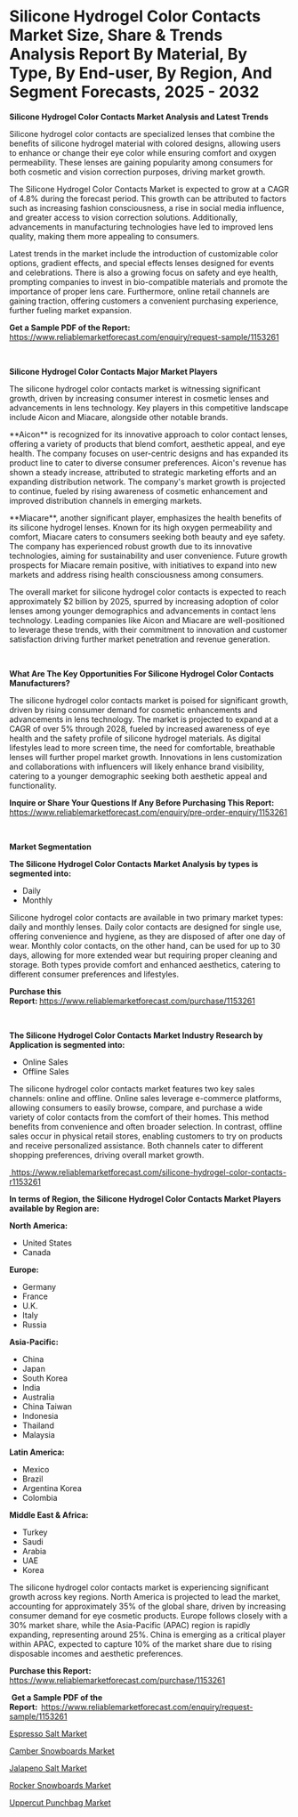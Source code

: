 <p><h1>Silicone Hydrogel Color Contacts Market Size, Share & Trends Analysis Report By Material, By Type, By End-user, By Region, And Segment Forecasts, 2025 - 2032</h1></p><p><strong>Silicone Hydrogel Color Contacts Market Analysis and Latest Trends</strong></p>
<p><p>Silicone hydrogel color contacts are specialized lenses that combine the benefits of silicone hydrogel material with colored designs, allowing users to enhance or change their eye color while ensuring comfort and oxygen permeability. These lenses are gaining popularity among consumers for both cosmetic and vision correction purposes, driving market growth.</p><p>The Silicone Hydrogel Color Contacts Market is expected to grow at a CAGR of 4.8% during the forecast period. This growth can be attributed to factors such as increasing fashion consciousness, a rise in social media influence, and greater access to vision correction solutions. Additionally, advancements in manufacturing technologies have led to improved lens quality, making them more appealing to consumers.</p><p>Latest trends in the market include the introduction of customizable color options, gradient effects, and special effects lenses designed for events and celebrations. There is also a growing focus on safety and eye health, prompting companies to invest in bio-compatible materials and promote the importance of proper lens care. Furthermore, online retail channels are gaining traction, offering customers a convenient purchasing experience, further fueling market expansion.</p></p>
<p><strong>Get a Sample PDF of the Report:&nbsp;</strong> <a href="https://www.reliablemarketforecast.com/enquiry/request-sample/1153261?utm_campaign=1167&utm_medium=2&utm_source=Github&utm_content=ia&utm_term=04042025&utm_id=silicone-hydrogel-color-contacts">https://www.reliablemarketforecast.com/enquiry/request-sample/1153261</a></p>
<p>&nbsp;</p>
<p><strong>Silicone Hydrogel Color Contacts Major Market Players</strong></p>
<p><p>The silicone hydrogel color contacts market is witnessing significant growth, driven by increasing consumer interest in cosmetic lenses and advancements in lens technology. Key players in this competitive landscape include Aicon and Miacare, alongside other notable brands.</p><p>**Aicon** is recognized for its innovative approach to color contact lenses, offering a variety of products that blend comfort, aesthetic appeal, and eye health. The company focuses on user-centric designs and has expanded its product line to cater to diverse consumer preferences. Aicon's revenue has shown a steady increase, attributed to strategic marketing efforts and an expanding distribution network. The company's market growth is projected to continue, fueled by rising awareness of cosmetic enhancement and improved distribution channels in emerging markets.</p><p>**Miacare**, another significant player, emphasizes the health benefits of its silicone hydrogel lenses. Known for its high oxygen permeability and comfort, Miacare caters to consumers seeking both beauty and eye safety. The company has experienced robust growth due to its innovative technologies, aiming for sustainability and user convenience. Future growth prospects for Miacare remain positive, with initiatives to expand into new markets and address rising health consciousness among consumers.</p><p>The overall market for silicone hydrogel color contacts is expected to reach approximately $2 billion by 2025, spurred by increasing adoption of color lenses among younger demographics and advancements in contact lens technology. Leading companies like Aicon and Miacare are well-positioned to leverage these trends, with their commitment to innovation and customer satisfaction driving further market penetration and revenue generation.</p></p>
<p>&nbsp;</p>
<p><strong>What Are The Key Opportunities For Silicone Hydrogel Color Contacts Manufacturers?</strong></p>
<p><p>The silicone hydrogel color contacts market is poised for significant growth, driven by rising consumer demand for cosmetic enhancements and advancements in lens technology. The market is projected to expand at a CAGR of over 5% through 2028, fueled by increased awareness of eye health and the safety profile of silicone hydrogel materials. As digital lifestyles lead to more screen time, the need for comfortable, breathable lenses will further propel market growth. Innovations in lens customization and collaborations with influencers will likely enhance brand visibility, catering to a younger demographic seeking both aesthetic appeal and functionality.</p></p>
<p><strong>Inquire or Share Your Questions If Any Before Purchasing This Report:</strong> <a href="https://www.reliablemarketforecast.com/enquiry/pre-order-enquiry/1153261?utm_campaign=1167&utm_medium=2&utm_source=Github&utm_content=ia&utm_term=04042025&utm_id=silicone-hydrogel-color-contacts">https://www.reliablemarketforecast.com/enquiry/pre-order-enquiry/1153261</a></p>
<p>&nbsp;</p>
<p><strong>Market Segmentation</strong></p>
<p><strong>The Silicone Hydrogel Color Contacts Market Analysis by types is segmented into:</strong></p>
<p><ul><li>Daily</li><li>Monthly</li></ul></p>
<p><p>Silicone hydrogel color contacts are available in two primary market types: daily and monthly lenses. Daily color contacts are designed for single use, offering convenience and hygiene, as they are disposed of after one day of wear. Monthly color contacts, on the other hand, can be used for up to 30 days, allowing for more extended wear but requiring proper cleaning and storage. Both types provide comfort and enhanced aesthetics, catering to different consumer preferences and lifestyles.</p></p>
<p><strong>Purchase this Report:&nbsp;</strong><a href="https://www.reliablemarketforecast.com/purchase/1153261?utm_campaign=1167&utm_medium=2&utm_source=Github&utm_content=ia&utm_term=04042025&utm_id=silicone-hydrogel-color-contacts">https://www.reliablemarketforecast.com/purchase/1153261</a></p>
<p>&nbsp;</p>
<p><strong>The Silicone Hydrogel Color Contacts Market Industry Research by Application is segmented into:</strong></p>
<p><ul><li>Online Sales</li><li>Offline Sales</li></ul></p>
<p><p>The silicone hydrogel color contacts market features two key sales channels: online and offline. Online sales leverage e-commerce platforms, allowing consumers to easily browse, compare, and purchase a wide variety of color contacts from the comfort of their homes. This method benefits from convenience and often broader selection. In contrast, offline sales occur in physical retail stores, enabling customers to try on products and receive personalized assistance. Both channels cater to different shopping preferences, driving overall market growth.</p></p>
<p><a href="https://www.reliablemarketforecast.com/silicone-hydrogel-color-contacts-r1153261?utm_campaign=1167&utm_medium=2&utm_source=Github&utm_content=ia&utm_term=04042025&utm_id=silicone-hydrogel-color-contacts">&nbsp;https://www.reliablemarketforecast.com/silicone-hydrogel-color-contacts-r1153261</a></p>
<p><strong>In terms of Region, the Silicone Hydrogel Color Contacts Market Players available by Region are:</strong></p>
<p>
    <p> <strong> North America: </strong>
        <ul>
            <li>United States</li>
            <li>Canada</li>
        </ul>
        </p> 
    <p> <strong> Europe: </strong>
        <ul>
            <li>Germany</li>
            <li>France</li>
            <li>U.K.</li>
            <li>Italy</li>
            <li>Russia</li>
        </ul>
        </p> 
    <p> <strong> Asia-Pacific: </strong>
        <ul>
            <li>China</li>
            <li>Japan</li>
            <li>South Korea</li>
            <li>India</li>
            <li>Australia</li>
            <li>China Taiwan</li>
            <li>Indonesia</li>
            <li>Thailand</li>
            <li>Malaysia</li>
        </ul>
        </p> 
    <p> <strong> Latin America: </strong>
        <ul>
            <li>Mexico</li>
            <li>Brazil</li>
            <li>Argentina Korea</li>
            <li>Colombia</li>
        </ul>
        </p> 
    <p> <strong> Middle East & Africa: </strong>
        <ul>
            <li>Turkey</li>
            <li>Saudi</li>
            <li>Arabia</li>
            <li>UAE</li>
            <li>Korea</li>
        </ul>
    </p>
    </p>
<p><p>The silicone hydrogel color contacts market is experiencing significant growth across key regions. North America is projected to lead the market, accounting for approximately 35% of the global share, driven by increasing consumer demand for eye cosmetic products. Europe follows closely with a 30% market share, while the Asia-Pacific (APAC) region is rapidly expanding, representing around 25%. China is emerging as a critical player within APAC, expected to capture 10% of the market share due to rising disposable incomes and aesthetic preferences.</p></p>
<p><strong>Purchase this Report: </strong><a href="https://www.reliablemarketforecast.com/purchase/1153261?utm_campaign=1167&utm_medium=2&utm_source=Github&utm_content=ia&utm_term=04042025&utm_id=silicone-hydrogel-color-contacts">https://www.reliablemarketforecast.com/purchase/1153261</a></p>
<p>&nbsp;<strong>Get a Sample PDF of the Report:&nbsp;&nbsp;</strong><a href="https://www.reliablemarketforecast.com/enquiry/request-sample/1153261?utm_campaign=1167&utm_medium=2&utm_source=Github&utm_content=ia&utm_term=04042025&utm_id=silicone-hydrogel-color-contacts">https://www.reliablemarketforecast.com/enquiry/request-sample/1153261</a></p>
<p><strong></strong></p>
<p><p><a href="https://github.com/langolaskark/Market-Research-Report-List-1/blob/main/espresso-salt-market.md?utm_campaign=1167&utm_medium=2&utm_source=Github&utm_content=ia&utm_term=04042025&utm_id=silicone-hydrogel-color-contacts">Espresso Salt Market</a></p><p><a href="https://github.com/arocasanzib6/Market-Research-Report-List-1/blob/main/camber-snowboards-market.md?utm_campaign=1167&utm_medium=2&utm_source=Github&utm_content=ia&utm_term=04042025&utm_id=silicone-hydrogel-color-contacts">Camber Snowboards Market</a></p><p><a href="https://github.com/arneslullapq/Market-Research-Report-List-1/blob/main/jalapeno-salt-market.md?utm_campaign=1167&utm_medium=2&utm_source=Github&utm_content=ia&utm_term=04042025&utm_id=silicone-hydrogel-color-contacts">Jalapeno Salt Market</a></p><p><a href="https://github.com/guneycigdem35/Market-Research-Report-List-5/blob/main/rocker-snowboards-market.md?utm_campaign=1167&utm_medium=2&utm_source=Github&utm_content=ia&utm_term=04042025&utm_id=silicone-hydrogel-color-contacts">Rocker Snowboards Market</a></p><p><a href="https://github.com/thatejanet4y/Market-Research-Report-List-1/blob/main/uppercut-punchbag-market.md?utm_campaign=1167&utm_medium=2&utm_source=Github&utm_content=ia&utm_term=04042025&utm_id=silicone-hydrogel-color-contacts">Uppercut Punchbag Market</a></p></p>